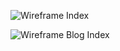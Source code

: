 ![Wireframe Index](/img/wireframe-index.jpg)

![Wireframe Blog Index](/img/wireframe-blog-index.jpg "Wireframe Blog Index")